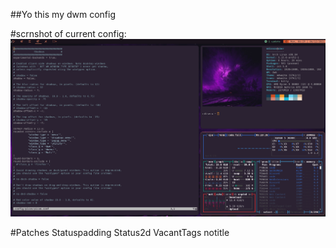 ##Yo this my dwm config 


#scrnshot of current config:
![image](https://github.com/0xSkrra/SoyDwm/blob/master/img/scrn.png?raw=true)

#Patches
Statuspadding
Status2d
VacantTags
notitle
